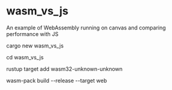 # wasm_vs_js
An example of WebAssembly running on canvas and comparing performance with JS

cargo new wasm_vs_js

cd wasm_vs_js

rustup target add wasm32-unknown-unknown 

wasm-pack build --release --target web
